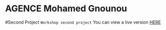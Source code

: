 # AGENCE Mohamed Gnounou
#Second Project
`Workshop second project`
You can view a live version [HERE](https://mgnounou.github.io/Agence//)
